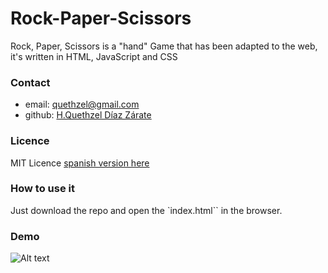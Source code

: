 # Rock-Paper-Scissors
Rock, Paper, Scissors is a "hand" Game that has been adapted to the web, it's written in HTML, JavaScript and CSS


### Contact
- email:	<quethzel@gmail.com>
- github:	[H.Quethzel Díaz Zárate](https://github.com/Quethzel/Rock-Paper-Scissors)

### Licence
MIT Licence [spanish version here](http://es.wikipedia.org/wiki/MIT_License)

### How to use it
Just download the repo and open the `index.html`` in the browser.

### Demo
![Alt text](Screen-Recording-2023-08-27-at-20.51.42.gif)